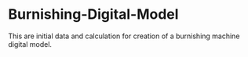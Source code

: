 # Burnishing-Digital-Model
This are initial data and calculation for creation of a burnishing machine digital model.
